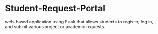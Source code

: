 # Student-Request-Portal
web-based application using Flask that allows students to register, log in, and submit various project or academic requests.

